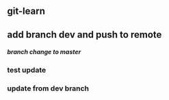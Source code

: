 ## git-learn

## add branch dev and push to remote

##### branch change to master

### test update

### update from dev branch